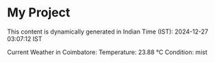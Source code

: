 # My Project

This content is dynamically generated in Indian Time (IST): 2024-12-27 03:07:12 IST


Current Weather in Coimbatore:
Temperature: 23.88 °C
Condition: mist
